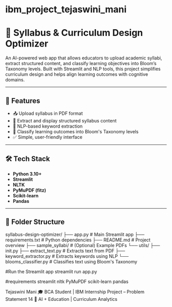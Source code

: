 # ibm_project_tejaswini_mani

# 📘 Syllabus & Curriculum Design Optimizer

An AI-powered web app that allows educators to upload academic syllabi, extract structured content, and classify learning objectives into Bloom’s Taxonomy levels. Built with Streamlit and NLP tools, this project simplifies curriculum design and helps align learning outcomes with cognitive domains.

---

## 🚀 Features

- 📤 Upload syllabus in PDF format  
- 📄 Extract and display structured syllabus content  
- 🧠 NLP-based keyword extraction  
- 🎯 Classify learning outcomes into Bloom's Taxonomy levels  
- ✅ Simple, user-friendly interface  

---

## 🛠️ Tech Stack

- **Python 3.10+**
- **Streamlit**
- **NLTK**
- **PyMuPDF (fitz)**
- **Scikit-learn**
- **Pandas**

---

## 📂 Folder Structure

syllabus-design-optimizer/
├── app.py # Main Streamlit app
├── requirements.txt # Python dependencies
├── README.md # Project overview
├── sample_syllabi/ # (Optional) Example PDFs
└── utils/
    ├── init.py
    ├── extract_text.py # Extracts text from PDF
    ├── keyword_extractor.py # Extracts keywords using NLP
    └── blooms_classifier.py # Classifies text using Bloom's Taxonomy

#Run the Streamlit app
streamlit run app.py

#requirements
streamlit
nltk
PyMuPDF
scikit-learn
pandas

Tejaswini Mani
🎓 BCA Student | IBM Internship Project – Problem Statement 14
🔗 AI + Education | Curriculum Analytics
